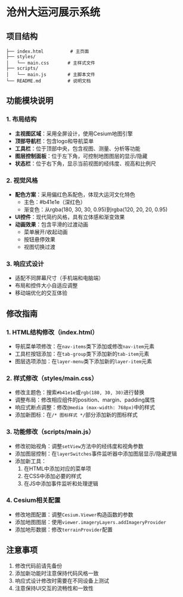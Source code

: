 # 沧州大运河展示系统

## 项目结构

```
├── index.html          # 主页面
├── styles/
│   └── main.css       # 主样式文件
├── scripts/
│   └── main.js        # 主脚本文件
└── README.md          # 说明文档
```

## 功能模块说明

### 1. 布局结构

- **主视图区域**：采用全屏设计，使用Cesium地图引擎
- **顶部导航栏**：包含logo和导航菜单
- **工具栏**：位于顶部中央，包含视图、测量、分析等功能
- **图层控制面板**：位于左下角，可控制地图图层的显示/隐藏
- **状态栏**：位于右下角，显示当前视图的经纬度、视高和比例尺

### 2. 视觉风格

- **配色方案**：采用偏红色系配色，体现大运河文化特色
  - 主色：#b41e1e（深红色）
  - 渐变色：从rgba(180, 30, 30, 0.95)到rgba(120, 20, 20, 0.95)
- **UI控件**：现代简约风格，具有立体感和渐变效果
- **动画效果**：包含平滑的过渡动画
  - 菜单展开/收起动画
  - 按钮悬停效果
  - 视图切换过渡

### 3. 响应式设计

- 适配不同屏幕尺寸（手机端和电脑端）
- 布局和控件大小自适应调整
- 移动端优化的交互体验

## 修改指南

### 1. HTML结构修改（index.html）

- 导航菜单项修改：在`nav-items`类下添加或修改`nav-item`元素
- 工具栏按钮添加：在`tab-group`类下添加新的`tab-item`元素
- 图层选项添加：在`layer-menu`类下添加新的`layer-item`元素

### 2. 样式修改（styles/main.css）

- 修改主题色：搜索`#b41e1e`或`rgb(180, 30, 30)`进行替换
- 调整布局：修改相应组件的position、margin、padding属性
- 响应式断点调整：修改`@media (max-width: 768px)`中的样式
- 添加新图标：在`/* 图标样式 */`部分添加新的图标样式

### 3. 功能修改（scripts/main.js）

- 修改初始视角：调整`setView`方法中的经纬度和视角参数
- 添加图层控制：在`layerSwitches`事件监听器中添加图层显示/隐藏逻辑
- 添加新工具：
  1. 在HTML中添加对应的菜单项
  2. 在CSS中添加必要的样式
  3. 在JS中添加事件监听和处理逻辑

### 4. Cesium相关配置

- 修改地图配置：调整`Cesium.Viewer`构造函数的参数
- 添加地图图层：使用`viewer.imageryLayers.addImageryProvider`
- 添加地形数据：修改`terrainProvider`配置

## 注意事项

1. 修改代码前请先备份
2. 添加新功能时注意保持代码风格一致
3. 响应式设计修改时需要在不同设备上测试
4. 注意保持UI交互的流畅性和一致性